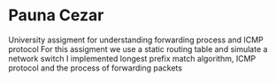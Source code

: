 # Pauna Cezar

 University assigment for understanding forwarding process and ICMP protocol
 For this assigment we use a static routing table and simulate a network switch
 I implemented longest prefix match algorithm, ICMP protocol and the process of
 forwarding packets
 

